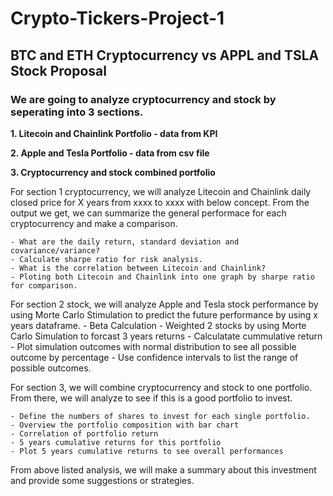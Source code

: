 # Crypto-Tickers-Project-1

## BTC and ETH Cryptocurrency vs APPL and TSLA Stock Proposal
### We are going to analyze cryptocurrency and stock by seperating into 3 sections.

   **1.  Litecoin and Chainlink Portfolio - data from KPI**

   **2.  Apple and Tesla Portfolio - data from csv file**

   **3.  Cryptocurrency and stock combined portfolio**

For section 1 cryptocurrency, we will analyze Litecoin and Chainlink daily closed price for X years from xxxx to xxxx with below concept. From the output we get, we can summarize the general performace for each cryptocurrency and make a comparison.

    - What are the daily return, standard deviation and covariance/variance? 
    - Calculate sharpe ratio for risk analysis.
    - What is the correlation between Litecoin and Chainlink?
    - Ploting both Litecoin and Chainlink into one graph by sharpe ratio for comparison.

For section 2 stock, we will analyze Apple and Tesla stock performance by using Morte Carlo Stimulation to predict the future performance by using x years dataframe.
    - Beta Calculation
    - Weighted 2 stocks by using Morte Carlo Simulation to forcast 3 years returns
    - Calculatate cummulative return 
    - Plot simulation outcomes with normal distribution to see all possible outcome by percentage
    - Use confidence intervals to list the range of possible outcomes.

For section 3, we will combine cryptocurrency and stock to one portfolio. From there, we will analyze to see if this is a good portfolio to invest.

    - Define the numbers of shares to invest for each single portfolio.
    - Overview the portfolio composition with bar chart
    - Correlation of portfolio return
    - 5 years cumulative returns for this portfolio
    - Plot 5 years cumulative returns to see overall performances

From above listed analysis, we will make a summary about this investment and provide some suggestions or strategies.